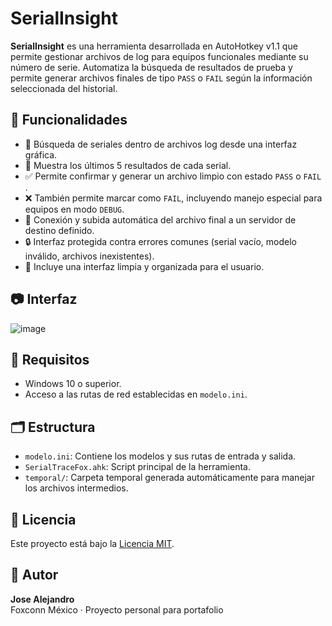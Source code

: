# SerialInsight

**SerialInsight** es una herramienta desarrollada en AutoHotkey v1.1 que permite gestionar archivos de log para equipos funcionales mediante su número de serie. Automatiza la búsqueda de resultados de prueba y permite generar archivos finales de tipo `PASS` o `FAIL` según la información seleccionada del historial.

## 🚀 Funcionalidades

- 🔎 Búsqueda de seriales dentro de archivos log desde una interfaz gráfica.
- 📄 Muestra los últimos 5 resultados de cada serial.
- ✅ Permite confirmar y generar un archivo limpio con estado `PASS` o `FAIL` .
- ❌ También permite marcar como `FAIL`, incluyendo manejo especial para equipos en modo `DEBUG`.
- 🔁 Conexión y subida automática del archivo final a un servidor de destino definido.
- 🔒 Interfaz protegida contra errores comunes (serial vacío, modelo inválido, archivos inexistentes).
- 🎨 Incluye una interfaz limpia y organizada para el usuario.

## 📷 Interfaz

![image](https://github.com/user-attachments/assets/7b650fae-5792-4395-806f-b033e7ba2c9d)



## 🧰 Requisitos

- Windows 10 o superior.
- Acceso a las rutas de red establecidas en `modelo.ini`.

## 🗂️ Estructura

- `modelo.ini`: Contiene los modelos y sus rutas de entrada y salida.
- `SerialTraceFox.ahk`: Script principal de la herramienta.
- `temporal/`: Carpeta temporal generada automáticamente para manejar los archivos intermedios.

## 📝 Licencia

Este proyecto está bajo la [Licencia MIT](LICENSE).

## 🙋 Autor

**Jose Alejandro**  
Foxconn México · Proyecto personal para portafolio
